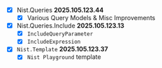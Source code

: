 - [x] Nist.Queries **2025.105.123.44**
    - [x] Various Query Models & Misc Improvements
- [x] Nist.Queries.Include **2025.105.123.13**
    - [x] `IncludeQueryParameter`
    - [x] `IncludeExpression`
- [x] `Nist.Template` **2025.105.123.37**
    - [x] `Nist Playground` template